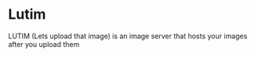 # Lutim

LUTIM (Lets upload that image) is an image server that hosts your images after you upload them
